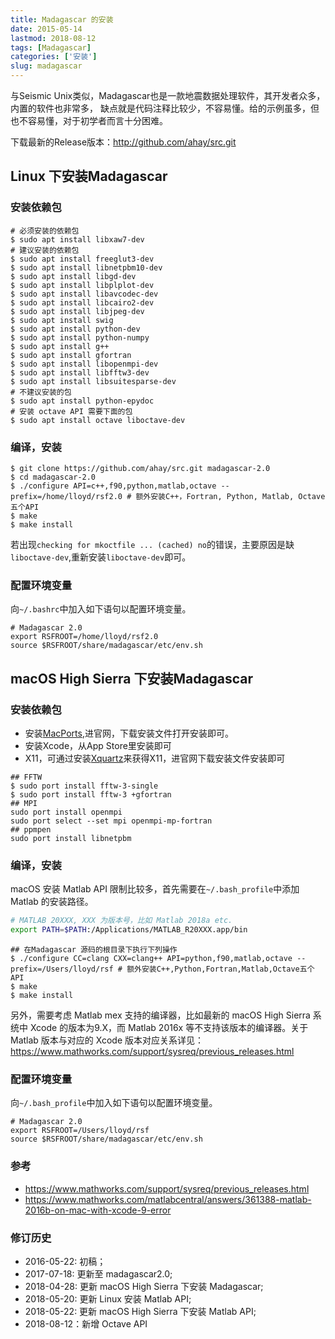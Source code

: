 ```yaml
---
title: Madagascar 的安装
date: 2015-05-14
lastmod: 2018-08-12
tags: [Madagascar]
categories: ['安装']
slug: madagascar
---
```




与Seismic Unix类似，Madagascar也是一款地震数据处理软件，其开发者众多，内置的软件也非常多，
缺点就是代码注释比较少，不容易懂。给的示例虽多，但也不容易懂，对于初学者而言十分困难。

下载最新的Release版本：<http://github.com/ahay/src.git>


## Linux 下安装Madagascar

### 安装依赖包

``` {.console}
# 必须安装的依赖包
$ sudo apt install libxaw7-dev
# 建议安装的依赖包
$ sudo apt install freeglut3-dev
$ sudo apt install libnetpbm10-dev
$ sudo apt install libgd-dev  
$ sudo apt install libplplot-dev
$ sudo apt install libavcodec-dev
$ sudo apt install libcairo2-dev
$ sudo apt install libjpeg-dev
$ sudo apt install swig
$ sudo apt install python-dev
$ sudo apt install python-numpy
$ sudo apt install g++
$ sudo apt install gfortran
$ sudo apt install libopenmpi-dev
$ sudo apt install libfftw3-dev
$ sudo apt install libsuitesparse-dev
# 不建议安装的包
$ sudo apt install python-epydoc
# 安装 octave API 需要下面的包
$ sudo apt install octave liboctave-dev
```

### 编译，安装

``` {.console}
$ git clone https://github.com/ahay/src.git madagascar-2.0
$ cd madagascar-2.0
$ ./configure API=c++,f90,python,matlab,octave --prefix=/home/lloyd/rsf2.0 # 额外安装C++，Fortran, Python, Matlab, Octave 五个API
$ make
$ make install
```

>
若出现`checking for mkoctfile ... (cached) no`的错误，主要原因是缺`liboctave-dev`,重新安装`liboctave-dev`即可。

### 配置环境变量

向`~/.bashrc`中加入如下语句以配置环境变量。

``` {.bash}
# Madagascar 2.0
export RSFROOT=/home/lloyd/rsf2.0
source $RSFROOT/share/madagascar/etc/env.sh
```

## macOS High Sierra 下安装Madagascar
### 安装依赖包
- 安装[MacPorts](https://www.macports.org/),进官网，下载安装文件打开安装即可。
- 安装Xcode，从App Store里安装即可
- X11，可通过安装[Xquartz](https://www.xquartz.org/)来获得X11，进官网下载安装文件安装即可
```
## FFTW
$ sudo port install fftw-3-single
$ sudo port install fftw-3 +gfortran
## MPI
sudo port install openmpi
sudo port select --set mpi openmpi-mp-fortran
## ppmpen
sudo port install libnetpbm
```

### 编译，安装
macOS 安装 Matlab API 限制比较多，首先需要在`~/.bash_profile`中添加 Matlab 的安装路径。

```bash
# MATLAB 20XXX, XXX 为版本号，比如 Matlab 2018a etc.
export PATH=$PATH:/Applications/MATLAB_R20XXX.app/bin
```

``` {.console}
## 在Madagascar 源码的根目录下执行下列操作
$ ./configure CC=clang CXX=clang++ API=python,f90,matlab,octave --prefix=/Users/lloyd/rsf # 额外安装C++,Python,Fortran,Matlab,Octave五个API
$ make
$ make install
```
>
另外，需要考虑 Matlab mex 支持的编译器，比如最新的 macOS High Sierra 系统中 Xcode 的版本为9.X，而 Matlab 2016x 等不支持该版本的编译器。关于 Matlab 版本与对应的 Xcode 版本对应关系详见：
https://www.mathworks.com/support/sysreq/previous_releases.html

### 配置环境变量

向`~/.bash_profile`中加入如下语句以配置环境变量。

``` {.bash}
# Madagascar 2.0
export RSFROOT=/Users/lloyd/rsf
source $RSFROOT/share/madagascar/etc/env.sh
```

### 参考

- https://www.mathworks.com/support/sysreq/previous_releases.html
- https://www.mathworks.com/matlabcentral/answers/361388-matlab-2016b-on-mac-with-xcode-9-error

### 修订历史

- 2016-05-22: 初稿；
- 2017-07-18: 更新至 madagascar2.0;
- 2018-04-28: 更新 macOS High Sierra 下安装 Madagascar;
- 2018-05-20: 更新 Linux 安装 Matlab API;
- 2018-05-22: 更新 macOS High Sierra 下安装 Matlab API;
- 2018-08-12：新增 Octave API


